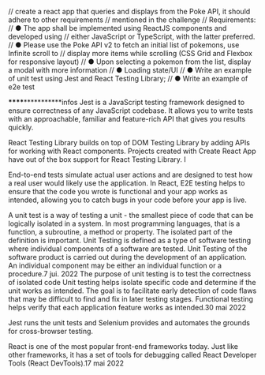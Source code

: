 // create a react app that queries and displays from the Poke API, it should adhere to other requirements
// mentioned in the challenge
// Requirements:
// ● The app shall be implemented using ReactJS components and developed using
// either JavaScript or TypeScript, with the latter preferred.
// ● Please use the Poke API v2 to fetch an initial list of pokemons, use Infinite scroll to
// display more items while scrolling (CSS Grid and Flexbox for responsive layout)
// ● Upon selecting a pokemon from the list, display a modal with more information
// ● Loading state/UI
// ● Write an example of unit test using Jest and React Testing Library;
// ● Write an example of e2e test

**\*\*\*\***\*\*\***\*\*\*\***infos
Jest is a JavaScript testing framework designed to ensure correctness of any JavaScript codebase. It allows you to write tests with an approachable, familiar and feature-rich API that gives you results quickly.

React Testing Library builds on top of DOM Testing Library by adding APIs for working with React components.
Projects created with Create React App have out of the box support for React Testing Library. I

End-to-end tests simulate actual user actions and are designed to test how a real user would likely use the application. In React, E2E testing helps to ensure that the code you wrote is functional and your app works as intended, allowing you to catch bugs in your code before your app is live.

A unit test is a way of testing a unit - the smallest piece of code that can be logically isolated in a system. In most programming languages, that is a function, a subroutine, a method or property. The isolated part of the definition is important.
Unit Testing is defined as a type of software testing where individual components of a software are tested. Unit Testing of the software product is carried out during the development of an application. An individual component may be either an individual function or a procedure.7 jui. 2022
The purpose of unit testing is to test the correctness of isolated code
Unit testing helps isolate specific code and determine if the unit works as intended. The goal is to facilitate early detection of code flaws that may be difficult to find and fix in later testing stages. Functional testing helps verify that each application feature works as intended.30 mai 2022

Jest runs the unit tests and Selenium provides and automates the grounds for cross-browser testing.

React is one of the most popular front-end frameworks today. Just like other frameworks, it has a set of tools for debugging called React Developer Tools (React DevTools).17 mai 2022

<!-- https://jsonplaceholder.typicode.com/todos -->
